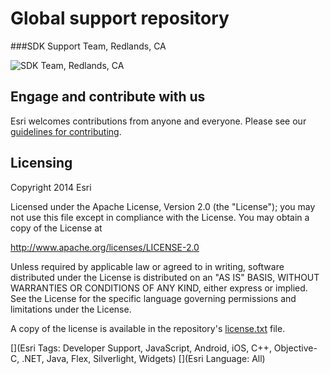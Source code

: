 Global support repository
=========================
###SDK Support Team, Redlands, CA

![SDK Team, Redlands, CA](https://raw.githubusercontent.com/Esri/global-support-repository/master/repository-images/us_redlands_ca_sdk.png?token=2159502__eyJzY29wZSI6IlJhd0Jsb2I6RXNyaS9nbG9iYWwtc3VwcG9ydC1yZXBvc2l0b3J5L21hc3Rlci9yZXBvc2l0b3J5LWltYWdlcy91c19yZWRsYW5kc19jYV9zZGsucG5nIiwiZXhwaXJlcyI6MTQwODEyOTk5MX0%3D--ddc5ad9f2db28f0dc8df28460fd11d2e9eb26c07)


## Engage and contribute with us

Esri welcomes contributions from anyone and everyone. Please see our [guidelines for contributing](https://github.com/esri/contributing).

## Licensing
Copyright 2014 Esri

Licensed under the Apache License, Version 2.0 (the "License");
you may not use this file except in compliance with the License.
You may obtain a copy of the License at

   http://www.apache.org/licenses/LICENSE-2.0

Unless required by applicable law or agreed to in writing, software
distributed under the License is distributed on an "AS IS" BASIS,
WITHOUT WARRANTIES OR CONDITIONS OF ANY KIND, either express or implied.
See the License for the specific language governing permissions and
limitations under the License.

A copy of the license is available in the repository's [license.txt](/license.txt) file.


[](Esri Tags: Developer Support, JavaScript, Android, iOS, C++, Objective-C, .NET, Java, Flex, Silverlight, Widgets)
[](Esri Language: All)
